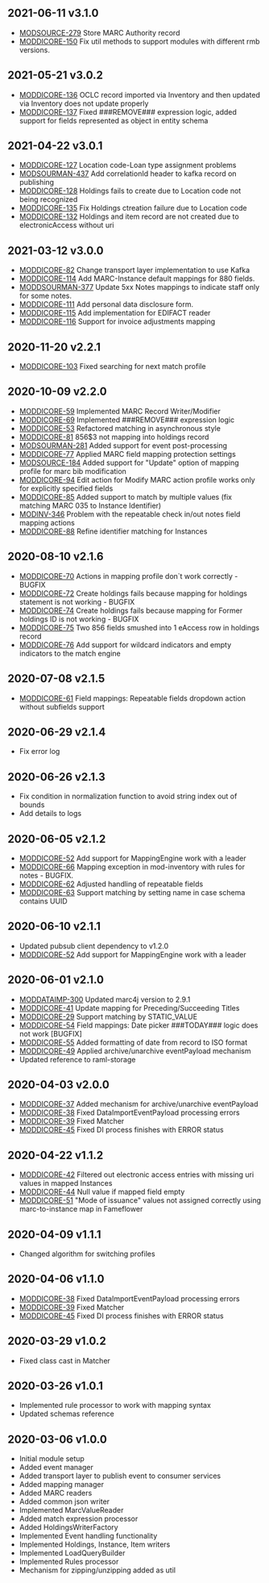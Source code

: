 ## 2021-06-11 v3.1.0
* [MODSOURCE-279](https://issues.folio.org/browse/MODSOURCE-279) Store MARC Authority record
* [MODDICORE-150](https://issues.folio.org/browse/MODDICORE-150) Fix util methods to support modules with different rmb versions.

## 2021-05-21 v3.0.2
* [MODDICORE-136](https://issues.folio.org/browse/MODDICORE-136) OCLC record imported via Inventory and then updated via Inventory does not update properly
* [MODDICORE-137](https://issues.folio.org/browse/MODDICORE-137) Fixed ###REMOVE### expression logic, added support for fields represented as object in entity schema

## 2021-04-22 v3.0.1
* [MODDICORE-127](https://issues.folio.org/browse/MODDICORE-127) Location code-Loan type assignment problems
* [MODSOURMAN-437](https://issues.folio.org/browse/MODSOURMAN-437) Add correlationId header to kafka record on publishing
* [MODDICORE-128](https://issues.folio.org/browse/MODDICORE-128) Holdings fails to create due to Location code not being recognized
* [MODDICORE-135](https://issues.folio.org/browse/MODDICORE-135) Fix Holdings ctreation failure due to Location code
* [MODDICORE-132](https://issues.folio.org/browse/MODDICORE-132) Holdings and item record are not created due to electronicAccess without uri

## 2021-03-12 v3.0.0
* [MODDICORE-82](https://issues.folio.org/browse/MODDICORE-82) Change transport layer implementation to use Kafka
* [MODDICORE-114](https://issues.folio.org/browse/MODDICORE-114) Add MARC-Instance default mappings for 880 fields.
* [MODDSOURMAN-377](https://issues.folio.org/browse/MODSOURMAN-377) Update 5xx Notes mappings to indicate staff only for some notes.
* [MODDICORE-111](https://issues.folio.org/browse/MODDICORE-111) Add personal data disclosure form.
* [MODDICORE-115](https://issues.folio.org/browse/MODDICORE-115) Add implementation for EDIFACT reader
* [MODDICORE-116](https://issues.folio.org/browse/MODDICORE-116) Support for invoice adjustments mapping

## 2020-11-20 v2.2.1
* [MODDICORE-103](https://issues.folio.org/browse/MODDICORE-103) Fixed searching for next match profile

## 2020-10-09 v2.2.0
* [MODDICORE-59](https://issues.folio.org/browse/MODDICORE-59) Implemented MARC Record Writer/Modifier
* [MODDICORE-69](https://issues.folio.org/browse/MODDICORE-69) Implemented ###REMOVE### expression logic
* [MODDICORE-53](https://issues.folio.org/browse/MODDICORE-53) Refactored matching in asynchronous style
* [MODDICORE-81](https://issues.folio.org/browse/MODDICORE-81) 856$3 not mapping into holdings record
* [MODSOURMAN-281](https://issues.folio.org/browse/MODSOURMAN-281) Added support for event post-processing
* [MODDICORE-77](https://issues.folio.org/browse/MODDICORE-77) Applied MARC field mapping protection settings
* [MODSOURCE-184](https://issues.folio.org/browse/MODSOURCE-184) Added support for "Update" option of mapping profile for marc bib modification
* [MODDICORE-94](https://issues.folio.org/browse/MODDICORE-94) Edit action for Modify MARC action profile works only for explicitly specified fields
* [MODDICORE-85](https://issues.folio.org/browse/MODDICORE-85) Added support to match by multiple values (fix matching MARC 035 to Instance Identifier)
* [MODINV-346](https://issues.folio.org/browse/MODINV-346) Problem with the repeatable check in/out notes field mapping actions
* [MODDICORE-88](https://issues.folio.org/browse/MODDICORE-88) Refine identifier matching for Instances

## 2020-08-10 v2.1.6
* [MODDICORE-70](https://issues.folio.org/browse/MODDICORE-70) Actions in mapping profile don`t work correctly - BUGFIX
* [MODDICORE-72](https://issues.folio.org/browse/MODDICORE-72) Create holdings fails because mapping for holdings statement is not working - BUGFIX
* [MODDICORE-74](https://issues.folio.org/browse/MODDICORE-74) Create holdings fails because mapping for Former holdings ID is not working - BUGFIX
* [MODDICORE-75](https://issues.folio.org/browse/MODDICORE-75) Two 856 fields smushed into 1 eAccess row in holdings record
* [MODDICORE-76](https://issues.folio.org/browse/MODDICORE-76) Add support for wildcard indicators and empty indicators to the match engine

## 2020-07-08 v2.1.5
* [MODDICORE-61](https://issues.folio.org/browse/MODDICORE-61) Field mappings: Repeatable fields dropdown action without subfields support

## 2020-06-29 v2.1.4
* Fix error log

## 2020-06-26 v2.1.3
* Fix condition in normalization function to avoid string index out of bounds
* Add details to logs

## 2020-06-05 v2.1.2
* [MODDICORE-52](https://issues.folio.org/browse/MODDICORE-52) Add support for MappingEngine work with a leader
* [MODDICORE-66](https://issues.folio.org/browse/MODDICORE-66) Mapping exception in mod-inventory with rules for notes - BUGFIX.
* [MODDICORE-62](https://issues.folio.org/browse/MODDICORE-62) Adjusted handling of repeatable fields
* [MODDICORE-63](https://issues.folio.org/browse/MODDICORE-63) Support matching by setting name in case schema contains UUID

## 2020-06-10 v2.1.1
* Updated pubsub client dependency to v1.2.0
* [MODDICORE-52](https://issues.folio.org/browse/MODDICORE-52) Add support for MappingEngine work with a leader

## 2020-06-01 v2.1.0
* [MODDATAIMP-300](https://issues.folio.org/browse/MODDATAIMP-300) Updated marc4j version to 2.9.1
* [MODDICORE-41](https://issues.folio.org/browse/MODDICORE-41) Update mapping for Preceding/Succeeding Titles
* [MODDICORE-29](https://issues.folio.org/browse/MODDICORE-29) Support matching by STATIC_VALUE
* [MODDICORE-54](https://issues.folio.org/browse/MODDICORE-54) Field mappings: Date picker ###TODAY### logic does not work [BUGFIX]
* [MODDICORE-55](https://issues.folio.org/browse/MODDICORE-55) Added formatting of date from record to ISO format
* [MODDICORE-49](https://issues.folio.org/browse/MODDICORE-49) Applied archive/unarchive eventPayload mechanism
* Updated reference to raml-storage

## 2020-04-03 v2.0.0
* [MODDICORE-37](https://issues.folio.org/browse/MODDICORE-37) Added mechanism for archive/unarchive eventPayload
* [MODDICORE-38](https://issues.folio.org/browse/MODDICORE-38) Fixed DataImportEventPayload processing errors
* [MODDICORE-39](https://issues.folio.org/browse/MODDICORE-39) Fixed Matcher
* [MODDICORE-45](https://issues.folio.org/browse/MODDICORE-45) Fixed DI process finishes with ERROR status

## 2020-04-22 v1.1.2
* [MODDICORE-42](https://issues.folio.org/browse/MODDICORE-42) Filtered out electronic access entries with missing uri values in mapped Instances
* [MODDICORE-44](https://issues.folio.org/browse/MODDICORE-44) Null value if mapped field empty
* [MODDICORE-51](https://issues.folio.org/browse/MODDICORE-51) "Mode of issuance" values not assigned correctly using marc-to-instance map in Fameflower

## 2020-04-09 v1.1.1
* Changed algorithm for switching profiles

## 2020-04-06 v1.1.0
* [MODDICORE-38](https://issues.folio.org/browse/MODDICORE-38) Fixed DataImportEventPayload processing errors
* [MODDICORE-39](https://issues.folio.org/browse/MODDICORE-39) Fixed Matcher
* [MODDICORE-45](https://issues.folio.org/browse/MODDICORE-45) Fixed DI process finishes with ERROR status

## 2020-03-29 v1.0.2
* Fixed class cast in Matcher

## 2020-03-26 v1.0.1
* Implemented rule processor to work with mapping syntax
* Updated schemas reference

## 2020-03-06 v1.0.0
* Initial module setup
* Added event manager
* Added transport layer to publish event to consumer services
* Added mapping manager
* Added MARC readers
* Added common json writer
* Implemented MarcValueReader
* Added match expression processor
* Added HoldingsWriterFactory
* Implemented Event handling functionality
* Implemented Holdings, Instance, Item writers
* Implemented LoadQueryBuilder
* Implemented Rules processor
* Mechanism for zipping/unzipping added as util
